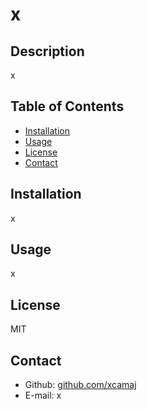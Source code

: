 # x

## Description
x

## Table of Contents
* [Installation](#installation)
* [Usage](#usage)
* [License](#license)
* [Contact](#contact)

## Installation
x

## Usage 
x

## License
MIT

## Contact
* Github: [github.com/xcamaj](https://github.com/xcamaj)
* E-mail: x

